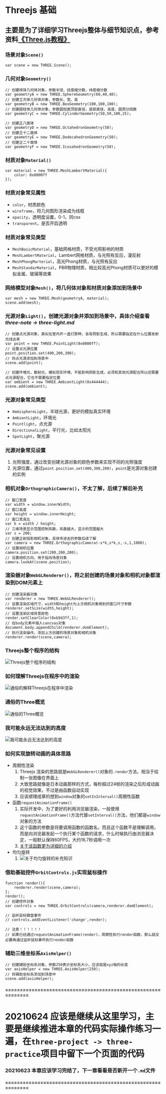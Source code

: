 # Threejs 基础
## 主要是为了详细学习Threejs整体与细节知识点，参考资料[《Three.js教程》](http://www.webgl3d.cn/Three.js/ "Three.js教程")

### 场景对象`Scene()`  
```
var scene = new THREE.Scene();
```

### 几何对象`Geometry()`  
```
// 创建球体几何体对象，参数半径、经度细分数，纬度细分数
var geometryA = new THREE.SphereGeometry(60,40,40);
// 创建立方体几何体对象，参数长、宽、高
var geometryB = new THREE.BoxGeometry(100,100,100);
// 创建圆柱体几何体对象，参数圆柱面顶部直径，底部直径，高度，圆周分段数
var geometryC = new THREE.CylinderGeometry(50,50,100,25);

// 创建正八面体
var geometryD = new THREE.OctahedronGeometry(50);
// 创建正十二面体
var geometryE = new THREE.DodecahedronGeometry(50);
// 创建正二十面体
var geometryF = new THREE.IcosahedronGeometry(50);
```

### 材质对象`Material()`  
```
var material = new THREE.MeshLambertMaterial({
	color: 0x0000ff
});
```

### 材质对象常见属性
+ `color`，材质颜色  
+ `wireframe`，将几何图形渲染成为线框  
+ `opacity`，透明度设置，0-1，同css  
+ `transparent`，是否开启透明

### 材质对象常见类型
+ `MeshBasicMaterial`，基础网格材质，不受光照影响的材质  
+ `MeshLambertMaterial`，Lambert网格材质，与光照有反应，漫反射  
+ `MeshPhongMarterial`，高光Phong材质，与光照有反应  
+ `MeshStandarMaterial`，PBR物理材质，相比较高光Phong材质可以更好的模拟金属、玻璃等效果  


### 网络模型对象`Mesh()`，将几何体对象和材质对象添加到场景中  
```
var mesh = new THREE.Mesh(geometryA, material);
scene.add(mesh);
```

### 光源对象`Light()`，创建光源对象并添加到场景中，具体介绍查看 ***three-note -> three-light.md***  
```
// 创建点光源对象，类似在室内开一盏灯那种，会有阴影生成，所以需要指定在什么位置发射光线出来
var point = new THREE.PointLight(0x0000ff);
// 设置点光源位置
point.position.set(400,200,300);
// 将点光源添加到场景中
scene.add(point);

// 创建环境光，散射光，模拟现实环境，不能影响阴影生成，必须和其他光源配合所以还需要点光源配合，它也不需要指定位置
var ombient = new THREE.AmbientLight(0x444444);
scene.add(ombient);
```

### 光源对象常见类型
+ `HemisphereLight`，半球光源，更好的模拟真实环境  
+ `AmbientLight`，环境光  
+ `Pointlight`，点光源  
+ `DirectionalLight`，平行光，比如太阳光  
+ `SpotLight`，聚光源  

### 光源对象常见设置
1. 光照强度，通过改变创建光源对象的颜色参数来实现不同的光照强度  
2. 光源位置，通过`point.position.set(400,300,200)`，`point`是光源对象创建的实例

### 相机对象`OrthographicCamera()`，不太了解，后续了解后补充  
```
// 窗口宽度
var width = window.innerWidth;
// 窗口高度
var height = window.innerHeight;
// 窗口宽高比
var k = width / height;
// 三维场景显示范围控制系数，系数越大，显示的范围越大
var s = 200;
// 创建正射投影相机对象，具体传进去的参数后续了解
var camera = new THREE.OrthographicCamera(-s*k,s*k,s,-s,1,1000);
// 设置相机位置
camera.position.set(200,200,200);
// 设置相机方向，用于指向场景对象
camera.lookAt(scene.position);
```

### 渲染器对象`WebGLRenderer()`，将之前创建的场景对象和相机对象都渲染到DOM元素上  
```
// 创建渲染器对象  
var renderer = new THREE.WebGLRenderer();
// 设置渲染区域尺寸，width和height为上方相机对象用到的窗口尺寸参数
renderer.setSize(width,height);
// 设置渲染区域背景颜色
render.setClearColor(0xb9d3ff,1);
// 在body元素中插入cancvas对象
document.body.appendChild(renderer.domElement);
// 执行渲染操作，添加上方创建的场景对象和相机对象
renderer.render(scene,camera);
```

### Threejs整个程序的结构
![Threejs整个程序的结构](lib/img/three-basic/Threejs整个程序的结构.png "Threejs整个程序的结构")

### 如何理解Threejs在程序中的渲染
![通俗的解释Threejs在程序中渲染](lib/img/three-basic/通俗的解释Threejs在程序中渲染.png "通俗的解释Threejs在程序中渲染")

### 通俗的Three概览
![通俗的Three概览](lib/img/three-basic/通俗的Three概览.png "通俗的Three概览")

### 我可能永远无法达到的高度
![我可能永远无法达到的高度](lib/img/three-basic/我可能永远无法达到的高度.png "我可能永远无法达到的高度")  

### 如何实现旋转动画的具体思路
+ 周期性渲染
	1. Threejs 渲染的思路就是`WebGLRenderer()`对象的`.render`方法，相当于绘制一张图像在界面上  
	2. 大致思路就像是日本动画那样的方式，每秒超过24帧的渲染之后形成动画的视觉效果，不过是由函数自动实现  
	3. 应该顺理成章的想到`window`对象的`setInInterval()`周期性函数  
+ 函数`requestAnimationFrame()`
	1. 实际开发中，为了更好的利用浏览器渲染，一般使用`requestAnimationFrame()`方法代替`setInterval()`方法，他们都是`window`对象的方法  
	2. 这个函数的参数是将要调用函数的函数名，而且这个函数不是理解调用，而是向浏览器发起一个执行某个函数的请求，什么时候执行由浏览器决定，一般默认保持60FPS，大约16.7秒调用一次  
	3. [关于该函数更为详细的介绍](http://www.yanhuangxueyuan.com/HTML5/time.html)  
+ 均匀旋转  
	1. ![关于均匀旋转的补充知识](lib/img/three-basic/关于均匀旋转的补充知识.png "关于均匀旋转的补充知识")  

### 借助基础控件`OrbitControls.js`实现鼠标操作  
```
function render(){
	renderer.render(scene,camera);
};
render();
// 创建控件对象
var controls = new THREE.OrbitControls(camera,renderer.domElement);

// 监听鼠标键盘事件
// controls.addEventListener('change',render);

// 注意！！！！！！
// 如果已经通过requestAnimationFrame(render)，周期性执行render函数，那么就没必要再通过监听鼠标事件执行render函数
```

### 辅助三维坐标系`AxisHelper()`
```
// 创建辅助坐标系对象，参数250表示坐标系大小，应该就是xyz轴的长度 
var axisHelper = new THREE.AxisHelper(250);
// 将辅助坐标系添加到场景中  
scene.add(axisHelper);
```

#### =============================================================
# 20210624 应该是继续从这里学习，主要是继续推进本章的代码实际操作练习一遍，在`three-project -> three-practice`项目中留下一个页面的代码  
### 20210623 本章应该学习完结了，下一章看看是否新开一个`.md`文件
#### =============================================================